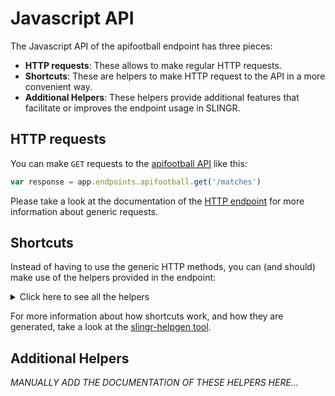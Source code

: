 # Javascript API

The Javascript API of the apifootball endpoint has three pieces:

- **HTTP requests**: These allows to make regular HTTP requests.
- **Shortcuts**: These are helpers to make HTTP request to the API in a more convenient way.
- **Additional Helpers**: These helpers provide additional features that facilitate or improves the endpoint usage in SLINGR.

## HTTP requests
You can make `GET` requests to the [apifootball API](API_URL_HERE) like this:
```javascript
var response = app.endpoints.apifootball.get('/matches')
```

Please take a look at the documentation of the [HTTP endpoint](https://github.com/slingr-stack/http-endpoint#javascript-api)
for more information about generic requests.

## Shortcuts

Instead of having to use the generic HTTP methods, you can (and should) make use of the helpers provided in the endpoint:
<details>
    <summary>Click here to see all the helpers</summary>

<br>

* API URL: '/matches'
* HTTP Method: 'GET'
```javascript
app.endpoints.apifootball.matches.get()
```
---

</details>

For more information about how shortcuts work, and how they are generated, take a look at the [slingr-helpgen tool](https://github.com/slingr-stack/slingr-helpgen).

## Additional Helpers
*MANUALLY ADD THE DOCUMENTATION OF THESE HELPERS HERE...*